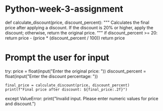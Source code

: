 # Python-week-3-assignment
def calculate_discount(price, discount_percent):
    """
    Calculates the final price after applying a discount.
    If the discount is 20% or higher, apply the discount; otherwise, return the original price.
    """
    if discount_percent >= 20:
        return price - (price * (discount_percent / 100))
    return price

# Prompt the user for input
try:
    price = float(input("Enter the original price: "))
    discount_percent = float(input("Enter the discount percentage: "))
    
    final_price = calculate_discount(price, discount_percent)
    print(f"Final price after discount: ${final_price:.2f}")
except ValueError:
    print("Invalid input. Please enter numeric values for price and discount.")
